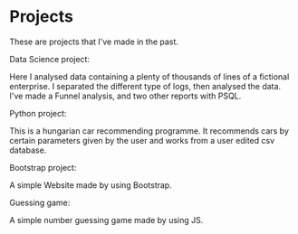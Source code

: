 # Projects
These are projects that I've made in the past.

Data Science project:
  
  Here I analysed data containing a plenty of thousands of lines of a fictional enterprise. I separated the different type of logs, then analysed the data. I've       made a Funnel analysis, and two other reports with PSQL.
  
Python project:

  This is a hungarian car recommending programme. It recommends cars by certain parameters given by the user and works from a user edited csv database. 

Bootstrap project:

  A simple Website made by using Bootstrap.
  
Guessing game:

  A simple number guessing game made by using JS.
  
